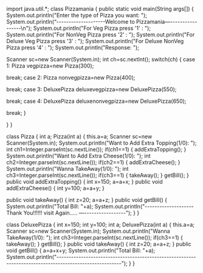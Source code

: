 import java.util.*;
class Pizzamania
{
public static void main(String args[])
{
System.out.println("Enter the type of Pizza you want: ");
System.out.println(“--------------------Welcome to Pizzamania—-----------------\n");
System.out.println("For Veg Pizza press '1' : ");
System.out.println("For NonVeg Pizza press '2' : ");
System.out.println("For Deluxe Veg Pizza press '3' : ");
System.out.println("For Deluxe NonVeg Pizza press '4' : ");
System.out.println("Response: ");

 
Scanner sc=new Scanner(System.in);
int ch=sc.nextInt();
switch(ch)
{
case 1:
	Pizza vegpizza=new Pizza(300);


break;
case 2:
	Pizza nonvegpizza=new Pizza(400);


break;
case 3:
	DeluxePizza deluxevegpizza=new DeluxePizza(550);


break;
case 4:
	DeluxePizza deluxenonvegpizza=new DeluxePizza(650);


break;
}



}
}



class Pizza
{
int a;
Pizza(int a)
{
this.a=a;
Scanner sc=new Scanner(System.in);
System.out.println("Want to Add Extra Topping(1/0): ");
int ch1=Integer.parseInt(sc.nextLine());
if(ch1==1)
{
addExtraTopping();
}
System.out.println("Want to Add Extra Cheese(1/0): ");
int ch2=Integer.parseInt(sc.nextLine());
if(ch2==1)
{
addExtraCheese();
}
System.out.println("Wanna TakeAway(1/0): ");
int ch3=Integer.parseInt(sc.nextLine());
if(ch3==1)
{
takeAway();
}
getBill();
}
public void addExtraTopping()
{
int x=150;
a=a+x;
}
public void addExtraCheese()
{
int y=100;
a=a+y;
}


public void takeAway()
{
int z=20;
a=a+z;
}
public void getBill()
{
System.out.println("Total Bill: "+a);
System.out.println("--------------------Thank You!!!!!! visit Again….. —-----------------");
}
}

class DeluxePizza
{
int x=150;
int y=100;
int a;
DeluxePizza(int a)
{
this.a=a;
Scanner sc=new Scanner(System.in);
System.out.println("Wanna TakeAway(1/0): ");
int ch3=Integer.parseInt(sc.nextLine());
if(ch3==1)
{
takeAway();
}
getBill();
}
public void takeAway()
{
int z=20;
a=a+z;
}
public void getBill()
{
a=a+x+y;
System.out.println("Total Bill: "+a);
System.out.println("--------------------------------------------------------------------------------------------------------");
}
}

